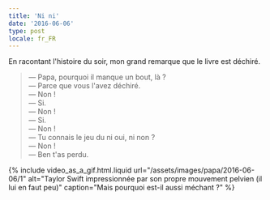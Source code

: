 ```yaml
---
title: 'Ni ni'
date: '2016-06-06'
type: post
locale: fr_FR
---
```


En racontant l'histoire du soir, mon grand remarque que le livre est déchiré.

<!-- more -->

> — Papa, pourquoi il manque un bout, là ?  
> — Parce que vous l'avez déchiré.  
> — Non !  
> — Si.  
> — Non !  
> — Si.  
> — Non !  
> — Tu connais le jeu du ni oui, ni non ?  
> — Non !  
> — Ben t'as perdu.

{% include video_as_a_gif.html.liquid
url="/assets/images/papa/2016-06-06/1"
alt="Taylor Swift impressionnée par son propre mouvement pelvien (il lui en faut peu)"
caption="Mais pourquoi est-il aussi méchant ?"
%}
